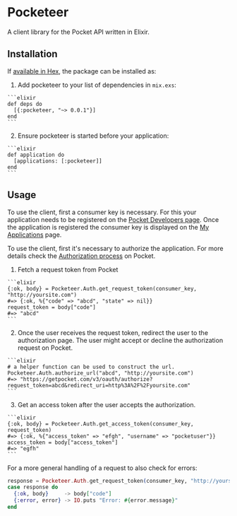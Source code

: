 # Pocketeer

A client library for the Pocket API written in Elixir.

## Installation

If [available in Hex](https://hex.pm/docs/publish), the package can be installed as:

  1. Add pocketeer to your list of dependencies in `mix.exs`:

    ```elixir
    def deps do
      [{:pocketeer, "~> 0.0.1"}]
    end
    ```

  2. Ensure pocketeer is started before your application:

    ```elixir
    def application do
      [applications: [:pocketeer]]
    end
    ```

## Usage

To use the client, first a consumer key is necessary. For this your application needs to be registered on the [Pocket Developers page](https://getpocket.com/developer/apps/new).
Once the application is registered the consumer key is displayed on the [My Applications](https://getpocket.com/developer/apps/) page.

To use the client, first it's necessary to authorize the application. For more details check the [Authorization process](https://getpocket.com/developer/docs/authentication) on Pocket.

  1. Fetch a request token from Pocket

    ```elixir
    {:ok, body} = Pocketeer.Auth.get_request_token(consumer_key, "http://yoursite.com")
    #=> {:ok, %{"code" => "abcd", "state" => nil}}
    request_token = body["code"]
    #=> "abcd"
    ```

  2. Once the user receives the request token, redirect the user to the authorization page.
     The user might accept or decline the authorization request on Pocket.

    ```elixir
    # a helper function can be used to construct the url.
    Pocketeer.Auth.authorize_url("abcd", "http://yoursite.com")
    #=> "https://getpocket.com/v3/oauth/authorize?request_token=abcd&redirect_uri=http%3A%2F%2Fyoursite.com"
    ```

  3. Get an access token after the user accepts the authorization.

    ```elixir
    {:ok, body} = Pocketeer.Auth.get_access_token(consumer_key, request_token)
    #=> {:ok, %{"access_token" => "efgh", "username" => "pocketuser"}}
    access_token = body["access_token"]
    #=> "egfh"
    ```

For a more general handling of a request to also check for errors:

```elixir
response = Pocketeer.Auth.get_request_token(consumer_key, "http://yoursite.com")
case response do
  {:ok, body}     -> body["code"]
  {:error, error} -> IO.puts "Error: #{error.message}"
end
```